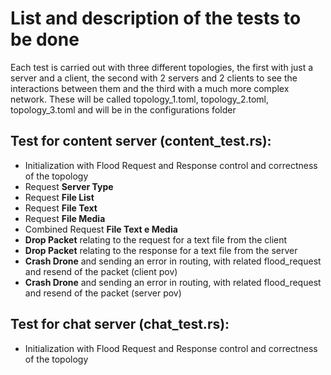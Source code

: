 # List and description of the tests to be done
Each test is carried out with three different topologies, the first with just a server and a client, the second with 2 servers and 2 clients to see the interactions between them and the third with a much more complex network. These will be called topology_1.toml, topology_2.toml, topology_3.toml and will be in the configurations folder
## Test for content server (content_test.rs):
   - Initialization with Flood Request and Response control and correctness of the topology
   - Request **Server Type** 
   - Request **File List**
   - Request **File Text**
   - Request **File Media**
   - Combined Request **File Text e Media**
   - **Drop Packet** relating to the request for a text file from the client
   - **Drop Packet** relating to the response for a text file from the server
   - **Crash Drone** and sending an error in routing, with related flood_request and resend of the packet (client pov)
   - **Crash Drone** and sending an error in routing, with related flood_request and resend of the packet (server pov)
## Test for chat server (chat_test.rs):
   - Initialization with Flood Request and Response control and correctness of the topology